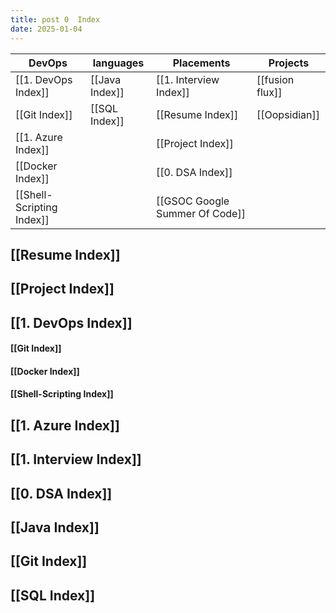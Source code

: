 ```yaml
---
title: post 0  Index
date: 2025-01-04
---
```




| DevOps                    | languages      | Placements                     | Projects        |
| ------------------------- | -------------- | ------------------------------ | --------------- |
| [[1. DevOps Index]]          | [[Java Index]] | [[1. Interview Index]]            | [[fusion flux]] |
| [[Git Index]]             | [[SQL Index]]  | [[Resume Index]]               | [[Oopsidian]]   |
| [[1. Azure Index]]           |                | [[Project Index]]              |                 |
| [[Docker Index]]          |                | [[0. DSA Index]]                  |                 |
| [[Shell-Scripting Index]] |                | [[GSOC Google Summer Of Code]] |                 |

## [[Resume Index]]

## [[Project Index]]

## [[1. DevOps Index]]

#### [[Git Index]]
#### [[Docker Index]]

#### [[Shell-Scripting Index]]

## [[1. Azure Index]]

## [[1. Interview Index]]

## [[0. DSA Index]]

## [[Java Index]]

## [[Git Index]]

## [[SQL Index]]



